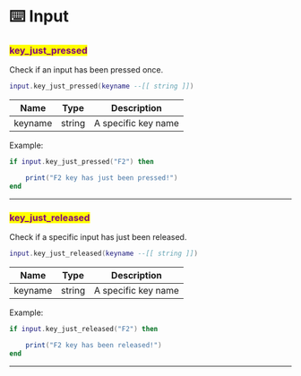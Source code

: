 # ⌨️ Input

### <mark style="color:purple;">key\_just\_pressed</mark>

Check if an input has been pressed once.

```lua
input.key_just_pressed(keyname --[[ string ]])
```

| Name    | Type   | Description         |
| ------- | ------ | ------------------- |
| keyname | string | A specific key name |

Example:

```lua
if input.key_just_pressed("F2") then

    print("F2 key has just been pressed!")
end
```

***

### <mark style="color:purple;">key\_just\_released</mark>

Check if a specific input has just been released.

```lua
input.key_just_released(keyname --[[ string ]])
```

| Name    | Type   | Description         |
| ------- | ------ | ------------------- |
| keyname | string | A specific key name |

Example:

```lua
if input.key_just_released("F2") then

    print("F2 key has been released!")
end
```

***
